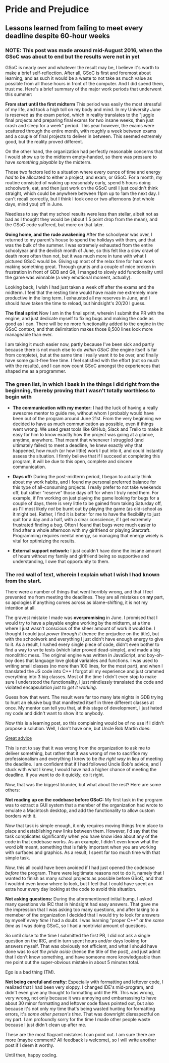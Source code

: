 # Pride and Prejudice
## Lessons learned from failing to meet every deadline despite 60-hour weeks

### NOTE: This post was made around mid-August 2016, when the GSoC was about to end but the results were not in yet

GSoC is nearly over and whatever the result may be, I believe it's worth to make a brief self-reflection. After all, GSoC is first and foremost about learning, and as such it would be a waste to not take as much value as possible from all those hours in front of the computer. And I did spend them, trust me. Here's a brief summary of the major work periods that underwent this summer:

__From start until the first midterm__
This period was easily the most stressful of my life, and took a high toll on my body and mind. In my University June is reserved as the exam period, which in reality translates to the "juggle final projects and preparing final exams for two insane weeks, then just crash and sleep for a week" period. This year however, the exams were scattered through the entire month, with roughly a week between exams and a couple of final projects to deliver in between. This seemed extremely good, but the reality proved different.

On the other hand, the organization had perfectly reasonable concerns that I would show up to the midterm empty-handed, so there was pressure to have _something playable_ by the midterm.

Those two factors led to a situation where every ounce of time and energy _had_ to be allocated to either a project, and exam, or GSoC. For a month, my routine consisted of waking up reasonably early, spend 5 hours doing schoolwork, eat, and then just work on the GSoC until I just couldn't think straight, which could be anywhere between 11pm up to 1am the next day. I can't recall correctly, but I think I took one or two afternoons (not whole days, mind you) off in June.

Needless to say that my school results were less than stellar, albeit not as bad as I thought they would be (about 1.5 point drop from the mean), and the GSoC code suffered, but more on that later.

__Going home, and the rude awakening__
After the schoolyear was over, I returned to my parent's house to spend the holidays with them, and that was the bulk of the summer. I was extremely exhausted from the entire schoolyear and the devilish month of June, so this felt like a slow crawl of death more often than not, but it was much more in tune with what I pictured GSoC would be. Giving up most of the relax time for hard work making something great. Through grunts and a couple of mice broken in frustration in front of GDB and Git, I manged to slowly add functionality until the game was winnable (a very emotional moment, actually).

Looking back, I wish I had just taken a week off after the exams and the midterm. I feel that the resting time would have made me extremely more productive in the long term. I exhausted all my reserves in June, and I should have taken the time to reload, but hindsight's 20/20 I guess.

__The final sprint__
Now I am in the final sprint, wherein I submit the PR with the engine, and just dedicate myself to fixing bugs and making the code as good as I can. There will be no more functionality added to the engine in the GSoC context, and that delimitation makes those 8,500 lines look more manageable than ever.

I am taking it much easier now, partly because I've been sick and partly because there is not much else to do _within GSoC_ (the engine itself is far from complete), but at the same time I really want it to be over, and finally have some guilt-free free time. I feel satisfied with the effort (not so much with the results), and I can now count GSoC amongst the experiences that shaped me as a programmer.

### The green list, in which I bask in the things I did right from the beginning, thereby proving that I wasn't totally worthless to begin with

- __The communication with my mentor:__ I had the luck of having a really awesome mentor to guide me, without whom I probably would have been out of the program around June 21st. From the very beginning we decided to have as much communication as possible, even if things went wrong. We used great tools like GitHub, Slack and Trello to make it easy for him to know exactly how the project was going at a glance, anytime, anywhere. That meant that whenever I struggled (and ultimately failed) to meet a deadline, he knew exactly why that happened, how much (or how little) work I put into it, and could instantly assess the situation. I firmly believe that if I succeed at completing this program, it will be due to this open, complete and sincere communication.

- __Days off:__ During the post-midterm period, I began to actually think about my work habits, and I found my personal preferred balance for this type of all-consuming projects. I really prefer to not take weekends off, but rather "reserve" those days off for when I truly need them. For example, if I'm working on just playing the game looking for bugs for a couple of days, there is very little to be gained from taking Saturday off, as I'll most likely _not_ be burnt out by playing the game (as old-school as it might be). Rather, I find it is better for me to have the flexibility to just quit for a day and a half, with a clear conscience, if I get extremely frustrated finding a bug. Often I found that bugs were much easier to find after a whole afternoon with my girlfriend or playing Starcraft. Programming requires mental energy, so managing that energy wisely is vital for optimizing the results.

- __External support network:__ I just couldn't have done the insane amount of hours without my family and girlfriend being so supportive and understanding, I owe that opportunity to them.

### The red wall of text, wherein I explain what I wish I had known from the start.

There were a number of things that went horribly wrong, and that I feel prevented me from meeting the deadlines. They are all mistakes on __my__ part, so apologies if anything comes across as blame-shifting, it is not my intention at all.

The gravest mistake I made was __overpromising__ in June. I promised that I would try to have a playable engine working by the midterm, at a time where I just wasn't conscious of the sheer amount of work it would be. I thought I could just _power through it_ (hence the prejudice on the title), but with the schoolwork and everything I just didn't have enough energy to give to it. As a result, I rushed every single piece of code, didn't even bother to find a way to write tests (which later proved dead-simple), and made a big monolithic mess. The original engine was written in JavaScript, and boy-oh-boy does that language love global variables and functions. I was used to writing small classes (no more than 100 lines, for the most part), and when I translated the JS code into C++ I forgot all my experience and just crammed everything into 3 big classes. Most of the time I didn't even stop to make sure I understood the functionality, I just mindlessly translated the code and violated encapsulation _just to get it working_.

Guess how that went. The result were far too many late nights in GDB trying to hunt an elusive bug that manifested itself in three different classes at once. My mentor can tell you that, at this stage of development, I just hated my code and didn't want to show it to anybody.

Now this is a learning post, so this complaining would be of no use if I didn't propose a solution. Well, I don't have one, but Uncle Bob Martin does:

[Great advice](https://youtu.be/zwtg7lIMUaQ?t=56m23s)

This is not to say that it was wrong from the organization to ask me to deliver something, but rather that it was wrong of me to sacrifice my professionalism and everything I knew to be _the right way_ in lieu of meeting the deadline. I am confident that if I had followed Uncle Bob's advice, and I stuck with what I knew, I would have had a higher chance of meeting the deadline. If you want to do it quickly, do it right.

Now, that was the biggest blunder, but what about the rest? Here are some others:

__Not reading up on the codebase before GSoC:__ My first task in the program was to extract a GUI system that a member of the organization had wrote to emulate a Macintosh desktop, and add the functionality to allow custom borders with it.

Now that task is simple enough, it only requires moving things from place to place and establishing new links between them. However, I'd say that the task complicates significantly when you have know idea about any of the code in that codebase works. As an example, I didn't even know what the word _blit_ meant, something that is fairly important when you are working with surfaces and graphics. As a result, I spent far too much time with that simple task.

Now, this all could have been avoided if I had just opened the codebase _before_ the program. There were legitimate reasons not to do it, namely that I wanted to finish as many school projects as possible before GSoC, and that I wouldnt even know where to look, but I feel that I could have spent an extra hour every day looking at the code to avoid this situation.

__Not asking questions:__ During the aforementioned initial bump, I asked many questions via IRC that in hindsight had easy answers. That gave me the impression that I was asking too many questions, and after taking to a memeber of the organization I decided that I would try to look for answers by myself _every time_ I had a doubt. I was learning "proper C++" _at the same time_ as I was doing GSoC, so I had a nontrivial amount of questions.

So until close to the time I submitted the first PR, I did not ask a single question on the IRC, and in turn spent hours and/or days looking for answers myself. That was obviously not efficient, and what I should have done was to _set the pride aside_ (hence the title of the post), and just admit that I don't know something, and have someone more knowledgeable than me point out the super-obvious mistake in about 5 minutes total.

Ego is a bad thing (TM).

__Not being careful and crafty:__ Especially with formatting and leftover code, I realized that I had been very sloppy. I changed IDE's mid-program, and didn't even give any thought to formatting until the PR. This was wrong, very wrong, not only because it was annoying and embarrassing to have about 30 minor formatting and leftover code flaws pointed out, but also because it's not only _my_ time that's being wasted hunting for formatting errors, it's _some other person's time_. That was downright disrespectful on my part. I am profoundly sorry for the time I made other people waste because I just didn't clean up after me.

These are the most flagrant mistakes I can point out. I am sure there are more (maybe comment? All feedback is welcome), so I will write another post if I deem it worthy.

Until then, happy coding.
